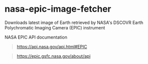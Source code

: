 # nasa-epic-image-fetcher

Downloads latest image of Earth retrieved by NASA's DSCOVR
Earth Polychromatic Imaging Camera (EPIC) instrument

NASA EPIC API documentation

> https://api.nasa.gov/api.html#EPIC

> https://epic.gsfc.nasa.gov/about/api